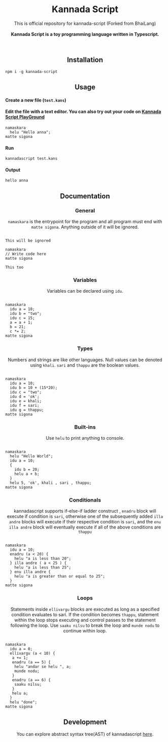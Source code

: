 <h1 align="center">Kannada Script</h1>

</p>
<p align="center">
  This is official repository for kannada-script (Forked from BhaiLang)<br><br>
  <b>Kannada Script is a toy programming language written in Typescript.</b>
</p>
<br>

<h2 align="center">Installation</h2>

```
npm i -g kannada-script
```

<h2 align="center">Usage</h2>

<h4 align="left">Create a new file (<code>test.kans</code>)</h4>

<h4 align="left">Edit the file with a text editor.
You can also try out your code on <a href="https://kannadascript.netlify.app/#playground">Kannada Script PlayGround</a></h4>

```
namaskara
  helu "Hello anna";
matte sigona

```

<h4 align="left">Run</h4>

```
kannadascript test.kans
```

<h4 align="left">Output</h4>

```
hello anna
```

<h2 align="center">Documentation</h2>

<h3 align="center">General</h3>
<p align="center"><code>namaskara</code> is the entrypoint for the program and all program must end with <code>matte sigona</code>. Anything outside of it will be ignored.</p>

```

This will be ignored

namaskara
// Write code here
matte sigona

This too
```

<h3 align="center">Variables</h3>
<p align="center">Variables can be declared using <code>idu</code>.</p>

```

namaskara
  idu a = 10;
  idu b = "two";
  idu c = 15;
  a = a + 1;
  b = 21;
  c *= 2;
matte sigona
```

<h3 align="center">Types</h3>
<p align="center">Numbers and strings are like other languages. Null values can be denoted using <code>khali</code>. <code>sari</code> and <code>thappu</code> are the boolean values.</p>

```

namaskara
  idu a = 10;
  idu b = 10 + (15*20);
  idu c = "two";
  idu d = 'ok';
  idu e = khali;
  idu f = sari;
  idu g = thappu;
matte sigona
```

<h3 align="center">Built-ins</h3>
<p align="center">Use <code>helu</code> to print anything to console.</p>

```

namaskara
  helu "Hello World";
  idu a = 10;
  {
    idu b = 20;
    helu a + b;
  }
  helu 5, 'ok', khali , sari , thappu;
matte sigona
```

<h3 align="center">Conditionals</h3>
<p align="center">kannadascript supports if-else-if ladder construct , <code>enadru</code> block will execute if condition is <code>sari</code>, otherwise one of the subsequently added <code>illa andre</code> blocks will execute if their respective condition is <code>sari</code>, and the <code>enu illa andre</code> block will eventually execute if all of the above conditions are <code>thappu</code>

```

namaskara
  idu a = 10;
  enadru (a < 20) {
    helu "a is less than 20";
  } illa andre ( a < 25 ) {
    helu "a is less than 25";
  } enu illa andre {
    helu "a is greater than or equal to 25";
  }
matte sigona
```

<h3 align="center">Loops</h3>
<p align="center">Statements inside <code>ellivargu</code> blocks are executed as long as a specified condition evaluates to sari. If the condition becomes <code>thappu</code>, statement within the loop stops executing and control passes to the statement following the loop. Use <code>saaku nilsu</code> to break the loop and <code className="language-cpp">munde nodu</code> to continue within loop.</p>

```

namaskara
  idu a = 0;
  ellivargu (a < 10) {
   a += 1;
   enadru (a == 5) {
    helu "andar se helu ", a;
    munde nodu;
   }
   enadru (a == 6) {
    saaku nilsu;
   }
   helu a;
  }
  helu "done";
matte sigona
```

<h2 align="center">Development</h2>
<p align="center">You can explore abstract syntax tree(AST) of kannadascript <a href="https://kannadascript-ast.netlify.app/" target="_blank">here</a>.</p>
